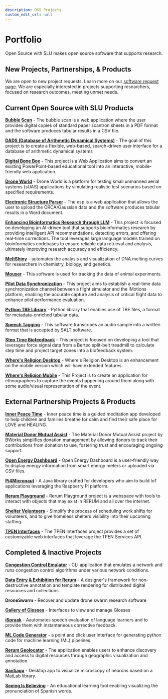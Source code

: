 ```yaml
---
description: OSS Projects
custom_edit_url: null
---
```


# Portfolio

Open Source with SLU makes open source software that supports research.

## New Projects, Partnerships, & Products

We are open to new project requests. Learn more on our [software request page](about/software).
We are especially interested in projects supporting researchers, focused on research outcomes, meeting unmet needs.

## Current Open Source with SLU Products

<!-- **Project Name** One-sentence description of the purpose of the project  -->

**[Bubble Scan](project_bubblescan/about.md)** - The bubble scan is a web application where the user provides digital copies of standard paper scantron sheets in a PDF format and the software produces tabular results in a CSV file.

**[DADS (Database of Arithmetic Dynamical Systems)](project_dads/about.md)** - The goal of this project is to create a flexible, web-based, search-driven user interface for a database of arithmetic dynamical systems  
  
**[Digital Bone Box](project_digital_bone_box/about.md)** - This project is a Web Application aims to convert an existing PowerPoint-based educational tool into an interactive, mobile-friendly web application.

**[Drone World](project_droneworld/about.md)** - Drone World is a platform for testing small unmanned aerial systems (sUAS) applications by simulating realistic test scenarios based on specified requirements.

**[Electronic Structure Parser](./project_esp/about.md)** - The esp is a web application that allows the user to upload the ORCA/Gaussian data and the software produces tabular results in a Word document.

**[Enhancing Bioinformatics Research through LLM](project_enhancing_bioinformatics_research_through_LLM/about.md)** - This project is focused on developing an AI-driven tool that supports bioinformatics research by providing intelligent API recommendations, detecting errors, and offering real-time corrections. The tool leverages large language models trained on bioinformatics codebases to ensure reliable data retrieval and analysis, ultimately improving research accuracy and efficiency.
  
**[MeltShiny](project_meltshiny/about.md)** - automates the analysis and visualization of DNA melting curves for researchers in chemistry, biology, and genetics.  
  
**[Mouser](project_mouser/about.md)** - This software is used for tracking the data of animal experiments.  

**[Pilot Data Synchronization](project_pilot_data_synchronization/about.md)** - This project aims to establish a real-time data synchronization channel between a flight simulator and the iMotions platform, enabling the accurate capture and analysis of critical flight data to enhance pilot performance evaluation. 

**[Python TBE Library](https://github.com/oss-slu/python_tbe)** - Python library that enables use of TBE files, a format for metadata-enriched tabular data.
  
**[Speech Tagging](project_saltify/about)** - This software transcribes an audio sample into a written format that is accepted by SALT software.   

**[Step Time Biofeedback](project_step_time_biofeedback/about)** - This project is focused on developing a tool that leverages force signal data from a Bertec split-belt treadmill to calculate step time and project target zones into a biofeedback system.

**[Where's Religion Desktop](project_wheres_religion_desktop/about.md)** - Where's Religion Desktop is an enhancement on the mobile version which will have extended features.  
  
**[Where's Religion Mobile](project_wheres_religion_mobile/about.md)** - This Project is to create an application for ethnographers to capture the events happening around them along with some audio/visual representation of the event.  

## External Partnership Projects & Products

**[Inner Peace Time](project_innerpeacetime/about.md)** - Inner peace time is a guided meditation app developed to help children and families breathe for calm and find their safe place for LOVE and HEALING.

**[Material Donor Mutual Assist](project_MDMA/about.md)** - The Material Donor Mutual Assist project by BWorks simplifies donation management by allowing donors to track their contributions from donation to use, fostering trust and encouraging ongoing support.

**[Open Energy Dashboard](project_open_energy_dashboard/about.md)** - Open Energy Dashboard is a user-friendly way to display energy information from smart energy meters or uploaded via CSV files.
  
**[Pi4Micronaut](project_pi4micronaut/about.md)** - A Java library crafted for developers who aim to build IoT  applications leveraging the Raspberry Pi platform.

**[Rerum Playground](project_rerum_playground/about.md)** - Rerum Playground project is a webspace with tools to interact with objects that may exist in RERUM and all over the internet.

**[Shelter Volunteers](project_shelter_volunteers/about.md)** - Simplify the process of scheduling work shifts for volunteers, and to give homeless shelters visibility into their upcoming staffing.

**[TPEN Interfaces](project_tpeninterfaces/about.md)** - The TPEN Interfaces project provides a set of customizable web interfaces that leverage the TPEN Services API.

## Completed & Inactive Projects

**[Congestion Control Emulator](https://github.com/oss-slu/Congestion-control-emulator)** - CLI application that emulates a network and runs congestion control algorithms under various network conditions.

**[Data Entry & Exhibition for Rerum](project_deer/about.md)** - A designer's framework for non-destructive annotation and template rendering for distributed digital resources and collections.  

**DroneSwarm** - Recover and update drone swarm research software

**[Gallery of Glosses](./project_gallery_of_glosses/about.md)** - Interfaces to view and manage Glosses  

**[iSpraak](project_ispraak/about.md)** - Aautomates speech evaluation of language learners and to provide them with instantaneous corrective feedback.

**[ML Code Generator](https://github.com/oss-slu/ml_code_generator)** - a point and click user interface for generating python code for machine learning (ML) pipelines.
  
**[Rerum Geolocator](project_rerum_geolocator/about.md)** - The application enables users to enhance discovery and access to digital resources through geographic visualization and annotation.  

**[Santiago](https://github.com/oss-slu/Santiago)** - Desktop app to visualize microscopy of neurons based on a MatLab library.

**[Seeing Is Believing](project_sib/about.md)** - An educational learning tool enabling visualizing the pronunciation of Spanish words.
